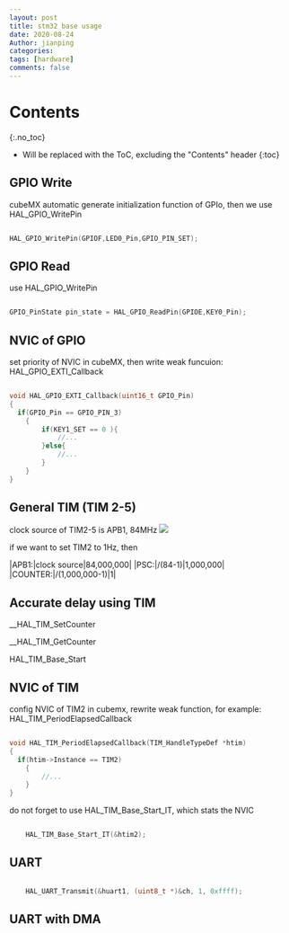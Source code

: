 ```yaml
---
layout: post
title: stm32 base usage
date: 2020-08-24
Author: jianping
categories: 
tags: [hardware]
comments: false
---
```


# Contents
{:.no_toc}
* Will be replaced with the ToC, excluding the "Contents" header
{:toc}



## GPIO Write

cubeMX automatic generate initialization function of GPIo, then we use HAL_GPIO_WritePin

```cpp

HAL_GPIO_WritePin(GPIOF,LED0_Pin,GPIO_PIN_SET);

```

## GPIO Read

use HAL_GPIO_WritePin 

```cpp

GPIO_PinState pin_state = HAL_GPIO_ReadPin(GPIOE,KEY0_Pin);

```

## NVIC of GPIO

set priority of NVIC in cubeMX, then write weak funcuion: HAL_GPIO_EXTI_Callback

```cpp

void HAL_GPIO_EXTI_Callback(uint16_t GPIO_Pin)
{
  if(GPIO_Pin == GPIO_PIN_3)
	{
		if(KEY1_SET == 0 ){
			//...
		}else{
			//...
		}
	}
}

```

## General TIM (TIM 2-5)

clock source of TIM2-5 is APB1, 84MHz
![](https://pic.downk.cc/item/5f430f03160a154a67bc1ec8.jpg)

if we want to set TIM2 to 1Hz, then

|APB1:|clock source|84,000,000|
|PSC:|/(84-1)|1,000,000|
|COUNTER:|/(1,000,000-1)|1|

## Accurate delay using TIM

__HAL_TIM_SetCounter

__HAL_TIM_GetCounter

HAL_TIM_Base_Start

## NVIC of TIM

config NVIC of TIM2 in cubemx, rewrite weak function, for example: HAL_TIM_PeriodElapsedCallback

```cpp

void HAL_TIM_PeriodElapsedCallback(TIM_HandleTypeDef *htim)
{
  if(htim->Instance == TIM2)
	{
		//...
	}
}

```

do not forget to use HAL_TIM_Base_Start_IT, which stats the NVIC

```cpp

    HAL_TIM_Base_Start_IT(&htim2); 

```

## UART

```cpp

    HAL_UART_Transmit(&huart1, (uint8_t *)&ch, 1, 0xffff);
```


## UART with DMA
